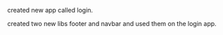 created new app called login.

created two new libs footer and navbar and used them on the login app.
